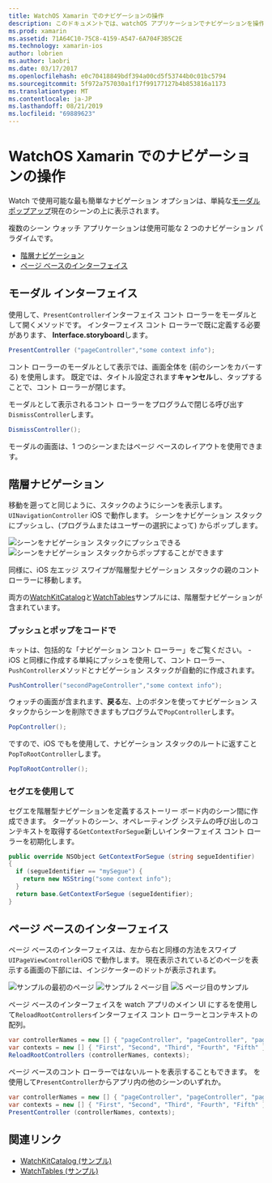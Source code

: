 ```yaml
---
title: WatchOS Xamarin でのナビゲーションの操作
description: このドキュメントでは、watchOS アプリケーションでナビゲーションを操作する方法について説明します。 これは、モーダル インターフェイス、階層型ナビゲーション、およびページ ベースのインターフェイスについて説明します。
ms.prod: xamarin
ms.assetid: 71A64C10-75C8-4159-A547-6A704F3B5C2E
ms.technology: xamarin-ios
author: lobrien
ms.author: laobri
ms.date: 03/17/2017
ms.openlocfilehash: e0c70418849bdf394a00cd5f53744b0c01bc5794
ms.sourcegitcommit: 5f972a757030a1f17f99177127b4b853816a1173
ms.translationtype: MT
ms.contentlocale: ja-JP
ms.lasthandoff: 08/21/2019
ms.locfileid: "69889623"
---
```

# <a name="working-with-watchos-navigation-in-xamarin"></a>WatchOS Xamarin でのナビゲーションの操作

Watch で使用可能な最も簡単なナビゲーション オプションは、単純な[モーダル ポップアップ](#modal)現在のシーンの上に表示されます。

複数のシーン ウォッチ アプリケーションは使用可能な 2 つのナビゲーション パラダイムです。

- [階層ナビゲーション](#Hierarchical_Navigation)
- [ページ ベースのインターフェイス](#Page-Based_Interfaces)

<a name="modal"/>

## <a name="modal-interfaces"></a>モーダル インターフェイス

使用して、`PresentController`インターフェイス コント ローラーをモーダルとして開くメソッドです。 インターフェイス コント ローラーで既に定義する必要があります、 **Interface.storyboard**します。

```csharp
PresentController ("pageController","some context info");
```

コント ローラーのモーダルとして表示では、画面全体を (前のシーンをカバーする) を使用します。 既定では、タイトル設定されます**キャンセル**し、タップすることで、コント ローラーが閉じます。

モーダルとして表示されるコント ローラーをプログラムで閉じる呼び出す`DismissController`します。

```csharp
DismissController();
```

モーダルの画面は、1 つのシーンまたはページ ベースのレイアウトを使用できます。

<a name="Hierarchical_Navigation"/>

## <a name="hierarchical-navigation"></a>階層ナビゲーション

移動を遡ってと同じように、スタックのようにシーンを表示します。 `UINavigationController` iOS で動作します。 シーンをナビゲーション スタックにプッシュし、(プログラムまたはユーザーの選択によって) からポップします。

![](navigation-images/hierarchy-1.png "シーンをナビゲーション スタックにプッシュできる") ![](navigation-images/hierarchy-2.png "シーンをナビゲーション スタックからポップすることができます")

同様に、iOS 左エッジ スワイプが階層型ナビゲーション スタックの親のコント ローラーに移動します。

両方の[WatchKitCatalog](https://docs.microsoft.com/samples/xamarin/ios-samples/watchos-watchkitcatalog)と[WatchTables](https://docs.microsoft.com/samples/xamarin/ios-samples/watchos-watchtables)サンプルには、階層型ナビゲーションが含まれています。

### <a name="pushing-and-popping-in-code"></a>プッシュとポップをコードで

キットは、包括的な「ナビゲーション コント ローラー」をご覧ください。 - iOS と同様に作成する単純にプッシュを使用して、コント ローラー、`PushController`メソッドとナビゲーション スタックが自動的に作成されます。

```csharp
PushController("secondPageController","some context info");
```

ウォッチの画面が含まれます、**戻る**左、上のボタンを使ってナビゲーション スタックからシーンを削除できますもプログラムで`PopController`します。

```csharp
PopController();
```

ですので、iOS でもを使用して、ナビゲーション スタックのルートに返すこと`PopToRootController`します。

```csharp
PopToRootController();
```

### <a name="using-segues"></a>セグエを使用して

セグエを階層型ナビゲーションを定義するストーリー ボード内のシーン間に作成できます。 ターゲットのシーン、オペレーティング システムの呼び出しのコンテキストを取得する`GetContextForSegue`新しいインターフェイス コント ローラーを初期化します。

```csharp
public override NSObject GetContextForSegue (string segueIdentifier)
{
  if (segueIdentifier == "mySegue") {
    return new NSString("some context info");
  }
  return base.GetContextForSegue (segueIdentifier);
}
```

<a name="Page-Based_Interfaces"/>

## <a name="page-based-interfaces"></a>ページ ベースのインターフェイス

ページ ベースのインターフェイスは、左から右と同様の方法をスワイプ`UIPageViewController`iOS で動作します。 現在表示されているどのページを表示する画面の下部には、インジケーターのドットが表示されます。

![](navigation-images/paged-1.png "サンプルの最初のページ") ![](navigation-images/paged-2.png "サンプル 2 ページ目") ![](navigation-images/paged-5.png "5 ページ目のサンプル")


ページ ベースのインターフェイスを watch アプリのメイン UI にするを使用して`ReloadRootControllers`インターフェイス コント ローラーとコンテキストの配列。

```csharp
var controllerNames = new [] { "pageController", "pageController", "pageController", "pageController", "pageController" };
var contexts = new [] { "First", "Second", "Third", "Fourth", "Fifth" };
ReloadRootControllers (controllerNames, contexts);
```

ページ ベースのコント ローラーではないルートを表示することもできます。 を使用して`PresentController`からアプリ内の他のシーンのいずれか。

```csharp
var controllerNames = new [] { "pageController", "pageController", "pageController", "pageController", "pageController" };
var contexts = new [] { "First", "Second", "Third", "Fourth", "Fifth" };
PresentController (controllerNames, contexts);
```



## <a name="related-links"></a>関連リンク

- [WatchKitCatalog (サンプル)](https://docs.microsoft.com/samples/xamarin/ios-samples/watchos-watchkitcatalog)
- [WatchTables (サンプル)](https://developer.xamarin.com//samples/monotouch/watchOS/WatchTables/)
